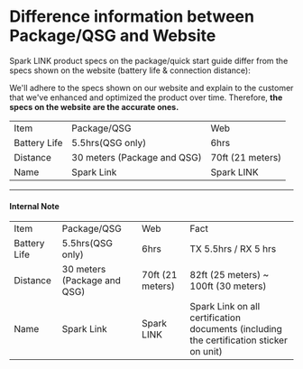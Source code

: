 # Difference information between Package/QSG and Website


Spark LINK product specs on the package/quick start guide differ from the specs shown on the website (battery life & connection distance):

We'll adhere to the specs shown on our website and explain to the customer that we've enhanced and optimized the product over time. Therefore, **the specs on the website are the accurate ones.**


|   |   |   |
|---|---|---|
|Item|Package/QSG|Web|
|Battery Life|5.5hrs(QSG only)|6hrs|
|Distance|30 meters (Package and QSG)|70ft (21 meters)|
|Name|Spark Link|Spark LINK|


---
#### **Internal Note**

|   |   |   |   |
|---|---|---|---|
|Item|Package/QSG|Web|Fact|
|Battery Life|5.5hrs(QSG only)|6hrs|TX 5.5hrs / RX 5 hrs|
|Distance|30 meters (Package and QSG)|70ft (21 meters)|82ft (25 meters) ~ 100ft (30 meters)|
|Name|Spark Link|Spark LINK|Spark Link on all certification documents (including the certification sticker on unit)|